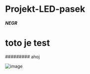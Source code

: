 # Projekt-LED-pasek
##### NEGR 
# toto je test
######### ahoj











![image](https://github.com/Xhomsik/Projekt-LED-pasek/assets/154555027/0f0b814f-5ead-4eab-9aea-9e16426fc529)





























































































































